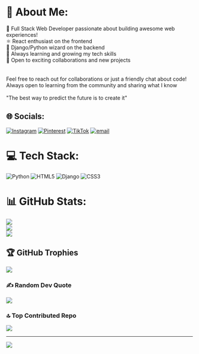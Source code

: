 # 💫 About Me:
🚀 Full Stack Web Developer passionate about building awesome web experiences!<br>⚛️ React enthusiast on the frontend<br>🐍 Django/Python wizard on the backend<br>🌱 Always learning and growing my tech skills<br>🤝 Open to exciting collaborations and new projects<br><br><br>Feel free to reach out for collaborations or just a friendly chat about code!<br>Always open to learning from the community and sharing what I know<br><br>"The best way to predict the future is to create it"


## 🌐 Socials:
[![Instagram](https://img.shields.io/badge/Instagram-%23E4405F.svg?logo=Instagram&logoColor=white)](https://instagram.com/vxl.rieeidk) [![Pinterest](https://img.shields.io/badge/Pinterest-%23E60023.svg?logo=Pinterest&logoColor=white)](https://pinterest.com/Vanilla_2311) [![TikTok](https://img.shields.io/badge/TikTok-%23000000.svg?logo=TikTok&logoColor=white)](https://tiktok.com/@_val454) [![email](https://img.shields.io/badge/Email-D14836?logo=gmail&logoColor=white)](mailto:masigastella262@gmail.com) 

# 💻 Tech Stack:
![Python](https://img.shields.io/badge/python-3670A0?style=for-the-badge&logo=python&logoColor=ffdd54) ![HTML5](https://img.shields.io/badge/html5-%23E34F26.svg?style=for-the-badge&logo=html5&logoColor=white) ![Django](https://img.shields.io/badge/django-%23092E20.svg?style=for-the-badge&logo=django&logoColor=white) ![CSS3](https://img.shields.io/badge/css3-%231572B6.svg?style=for-the-badge&logo=css3&logoColor=white)
# 📊 GitHub Stats:
![](https://github-readme-stats.vercel.app/api?username=valshipit&theme=jolly&hide_border=false&include_all_commits=false&count_private=false)<br/>
![](https://nirzak-streak-stats.vercel.app/?user=valshipit&theme=jolly&hide_border=false)<br/>
![](https://github-readme-stats.vercel.app/api/top-langs/?username=valshipit&theme=jolly&hide_border=false&include_all_commits=false&count_private=false&layout=compact)

## 🏆 GitHub Trophies
![](https://github-profile-trophy.vercel.app/?username=valshipit&theme=radical&no-frame=false&no-bg=true&margin-w=4)

### ✍️ Random Dev Quote
![](https://quotes-github-readme.vercel.app/api?type=horizontal&theme=radical)

### 🔝 Top Contributed Repo
![](https://github-contributor-stats.vercel.app/api?username=valshipit&limit=5&theme=radical&combine_all_yearly_contributions=true)

---
[![](https://visitcount.itsvg.in/api?id=valshipit&icon=0&color=0)](https://visitcount.itsvg.in)

<!-- Proudly created with GPRM ( https://gprm.itsvg.in ) -->
